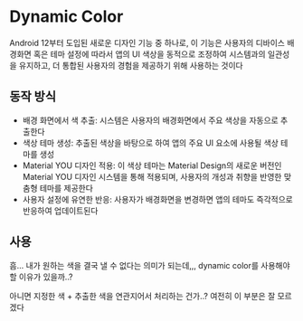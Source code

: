 # Dynamic Color
Android 12부터 도입된 새로운 디자인 기능 중 하나로, 이 기능은 사용자의 디바이스 배경화면 혹은 테마 설정에 따라서 앱의 UI 색상을 동적으로 조정하여 시스템과의 일관성을 유지하고, 더 통합된 사용자의 경험을 제공하기 위해 사용하는 것이다

## 동작 방식
+ 배경 화면에서 색 추출: 시스템은 사용자의 배경화면에서 주요 색상을 자동으로 추출한다
+ 색상 테마 생성: 추출된 색상을 바탕으로 하여 앱의 주요 UI 요소에 사용될 색상 테마를 생성
+ Material YOU 디자인 적용: 이 색상 테마는 Material Design의 새로운 버전인 Material YOU 디자인 시스템을 통해 적용되며, 사용자의 개성과 취향을 반영한 맞춤형 테마를 제공한다
+ 사용자 설정에 유연한 반응: 사용자가 배경화면을 변경하면 앱의 테마도 즉각적으로 반응하여 업데이트된다

## 사용
흠... 내가 원하는 색을 결국 낼 수 없다는 의미가 되는데,,, dynamic color를 사용해야 할 이유가 있을까..?

아니면 지정한 색 + 추출한 색을 연관지어서 처리하는 건가..? 여전히 이 부분은 잘 모르겠다